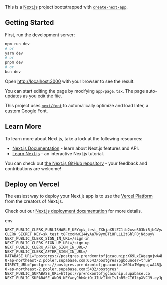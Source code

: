 This is a [Next.js](https://nextjs.org/) project bootstrapped with [`create-next-app`](https://github.com/vercel/next.js/tree/canary/packages/create-next-app).

## Getting Started

First, run the development server:

```bash
npm run dev
# or
yarn dev
# or
pnpm dev
# or
bun dev
```

Open [http://localhost:3000](http://localhost:3000) with your browser to see the result.

You can start editing the page by modifying `app/page.tsx`. The page auto-updates as you edit the file.

This project uses [`next/font`](https://nextjs.org/docs/basic-features/font-optimization) to automatically optimize and load Inter, a custom Google Font.

## Learn More

To learn more about Next.js, take a look at the following resources:

- [Next.js Documentation](https://nextjs.org/docs) - learn about Next.js features and API.
- [Learn Next.js](https://nextjs.org/learn) - an interactive Next.js tutorial.

You can check out [the Next.js GitHub repository](https://github.com/vercel/next.js/) - your feedback and contributions are welcome!

## Deploy on Vercel

The easiest way to deploy your Next.js app is to use the [Vercel Platform](https://vercel.com/new?utm_medium=default-template&filter=next.js&utm_source=create-next-app&utm_campaign=create-next-app-readme) from the creators of Next.js.

Check out our [Next.js deployment documentation](https://nextjs.org/docs/deployment) for more details.

env

```env
NEXT_PUBLIC_CLERK_PUBLISHABLE_KEY=pk_test_ZXhjaXRlZC1tb2xseS03Ni5jbGVyay5hY2NvdW50cy5kZXYk
CLERK_SECRET_KEY=sk_test_t8FcxoNwC244yAa7N9ymBTi8PLLL2tGhlF0jNdpuyV
NEXT_PUBLIC_CLERK_SIGN_IN_URL=/sign-in
NEXT_PUBLIC_CLERK_SIGN_UP_URL=/sign-up
NEXT_PUBLIC_CLERK_AFTER_SIGN_IN_URL=/
NEXT_PUBLIC_CLERK_AFTER_SIGN_IN_URL=/
DATABASE_URL="postgres://postgres.prerdxontofjgcacunip:X69LxIWgegujwA4B@aws-0-ap-northeast-2.pooler.supabase.com:6543/postgres?pgbouncer=true"
DIRECT_URL="postgres://postgres.prerdxontofjgcacunip:X69LxIWgegujwA4B@aws-0-ap-northeast-2.pooler.supabase.com:5432/postgres"
NEXT_PUBLIC_SUPABASE_URL=https://prerdxontofjgcacunip.supabase.co
NEXT_PUBLIC_SUPABASE_ANON_KEY=eyJhbGciOiJIUzI1NiIsInR5cCI6IkpXVCJ9.eyJpc3MiOiJzdXBhYmFzZSIsInJlZiI6InByZXJkeG9udG9mamdjYWN1bmlwIiwicm9sZSI6ImFub24iLCJpYXQiOjE3MTYxODU3ODksImV4cCI6MjAzMTc2MTc4OX0.sQj74bnmm7rcw0Ng9PPgrNG7AIdmXjRLF6P5amoEzGU
```
